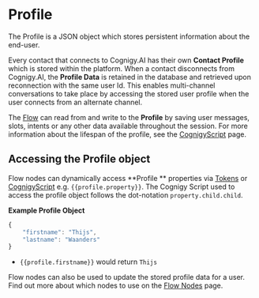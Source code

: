 # Profile

The Profile is a JSON object which stores persistent information about the end-user.

Every contact that connects to Cognigy.AI has their own **Contact Profile** which is stored within the platform. When a contact disconnects from Cognigy.AI, the **Profile Data** is retained in the database and retrieved upon reconnection with the same user Id. This enables multi-channel conversations to take place by accessing the stored user profile when the user connects from an alternate channel.

The [Flow]({{config.site_url}}ai/resources/build/flows/) can read from and write to the **Profile** by saving user messages, slots, intents or any other data available throughout the session. For more information about the lifespan of the profile, see the [CognigyScript]({{config.site_url}}ai/tools/cognigy-script#cognigy-objects-life-span) page.

## Accessing the Profile object
<div class="divider"></div>

Flow nodes can dynamically access **Profile ** properties via [Tokens]({{config.site_url}}ai/resources/manage/tokens) or [CognigyScript]({{config.site_url}}ai/tools/cognigy-script) e.g. `{{profile.property}}`. The Cognigy Script used to access the profile object follows the dot-notation `property.child.child`.

**Example Profile Object**

```JavaScript
{
    "firstname": "Thijs",
    "lastname": "Waanders"
}
```

* `{{profile.firstname}}` would return `Thijs`

Flow nodes can also be used to update the stored profile data for a user. Find out more about which nodes to use on the [Flow Nodes]({{config.site_url}}ai/flow-nodes/flow-nodes-overview/#profile-nodes) page.